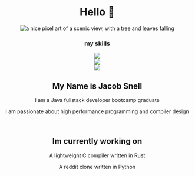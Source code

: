 <div align="center">
  <h1>Hello 👋</h1>
  <img src="https://i.imgur.com/mBOLoZc.gif" alt="a nice pixel art of a scenic view, with a tree and leaves falling"></img>

### my skills
  <div align="center">
    <a href="https://skillicons.dev">
      <img src="https://skillicons.dev/icons?i=rust,python,java,javascript,typescript,git,linux" /><br>
      <img src="https://skillicons.dev/icons?i=angular,arduino,aws,django,html,css,eclipse" /><br>
      <img src="https://skillicons.dev/icons?i=github,gradle,heroku,mysql,postman,spring,threejs" /><br>
    </a>
  </div>
    
## My Name is Jacob Snell
  
  <p> I am a Java fullstack developer bootcamp graduate</p>
  <p> I am passionate about high performance programming and compiler design</p>
<br>  

## Im currently working on
  
  <p> A lightweight C compiler written in Rust</p>
  <p> A reddit clone written in Python</p>
</div>
  


